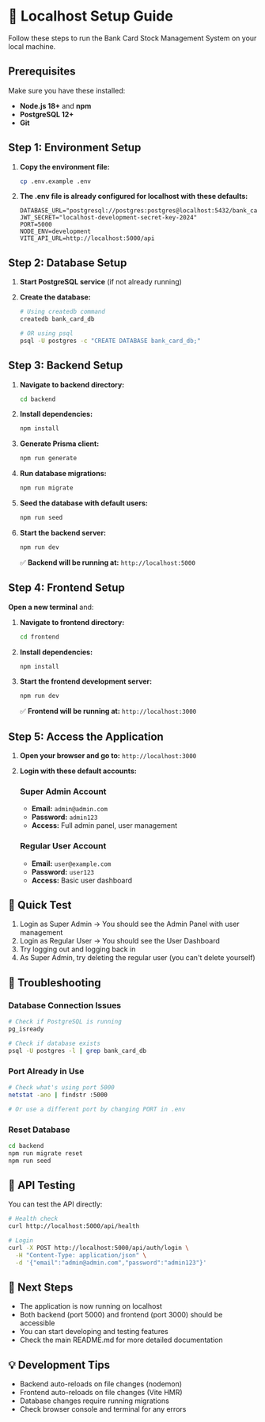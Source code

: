 # 🚀 Localhost Setup Guide

Follow these steps to run the Bank Card Stock Management System on your local machine.

## Prerequisites

Make sure you have these installed:
- **Node.js 18+** and **npm**
- **PostgreSQL 12+** 
- **Git**

## Step 1: Environment Setup

1. **Copy the environment file:**
   ```bash
   cp .env.example .env
   ```

2. **The .env file is already configured for localhost with these defaults:**
   ```
   DATABASE_URL="postgresql://postgres:postgres@localhost:5432/bank_card_db"
   JWT_SECRET="localhost-development-secret-key-2024"
   PORT=5000
   NODE_ENV=development
   VITE_API_URL=http://localhost:5000/api
   ```

## Step 2: Database Setup

1. **Start PostgreSQL service** (if not already running)

2. **Create the database:**
   ```bash
   # Using createdb command
   createdb bank_card_db
   
   # OR using psql
   psql -U postgres -c "CREATE DATABASE bank_card_db;"
   ```

## Step 3: Backend Setup

1. **Navigate to backend directory:**
   ```bash
   cd backend
   ```

2. **Install dependencies:**
   ```bash
   npm install
   ```

3. **Generate Prisma client:**
   ```bash
   npm run generate
   ```

4. **Run database migrations:**
   ```bash
   npm run migrate
   ```

5. **Seed the database with default users:**
   ```bash
   npm run seed
   ```

6. **Start the backend server:**
   ```bash
   npm run dev
   ```

   ✅ **Backend will be running at:** `http://localhost:5000`

## Step 4: Frontend Setup

**Open a new terminal** and:

1. **Navigate to frontend directory:**
   ```bash
   cd frontend
   ```

2. **Install dependencies:**
   ```bash
   npm install
   ```

3. **Start the frontend development server:**
   ```bash
   npm run dev
   ```

   ✅ **Frontend will be running at:** `http://localhost:3000`

## Step 5: Access the Application

1. **Open your browser and go to:** `http://localhost:3000`

2. **Login with these default accounts:**

   ### Super Admin Account
   - **Email:** `admin@admin.com`
   - **Password:** `admin123`
   - **Access:** Full admin panel, user management

   ### Regular User Account
   - **Email:** `user@example.com`
   - **Password:** `user123`
   - **Access:** Basic user dashboard

## 🎯 Quick Test

1. Login as Super Admin → You should see the Admin Panel with user management
2. Login as Regular User → You should see the User Dashboard
3. Try logging out and logging back in
4. As Super Admin, try deleting the regular user (you can't delete yourself)

## 🔧 Troubleshooting

### Database Connection Issues
```bash
# Check if PostgreSQL is running
pg_isready

# Check if database exists
psql -U postgres -l | grep bank_card_db
```

### Port Already in Use
```bash
# Check what's using port 5000
netstat -ano | findstr :5000

# Or use a different port by changing PORT in .env
```

### Reset Database
```bash
cd backend
npm run migrate reset
npm run seed
```

## 📱 API Testing

You can test the API directly:

```bash
# Health check
curl http://localhost:5000/api/health

# Login
curl -X POST http://localhost:5000/api/auth/login \
  -H "Content-Type: application/json" \
  -d '{"email":"admin@admin.com","password":"admin123"}'
```

## 🚀 Next Steps

- The application is now running on localhost
- Both backend (port 5000) and frontend (port 3000) should be accessible
- You can start developing and testing features
- Check the main README.md for more detailed documentation

## 💡 Development Tips

- Backend auto-reloads on file changes (nodemon)
- Frontend auto-reloads on file changes (Vite HMR)
- Database changes require running migrations
- Check browser console and terminal for any errors
